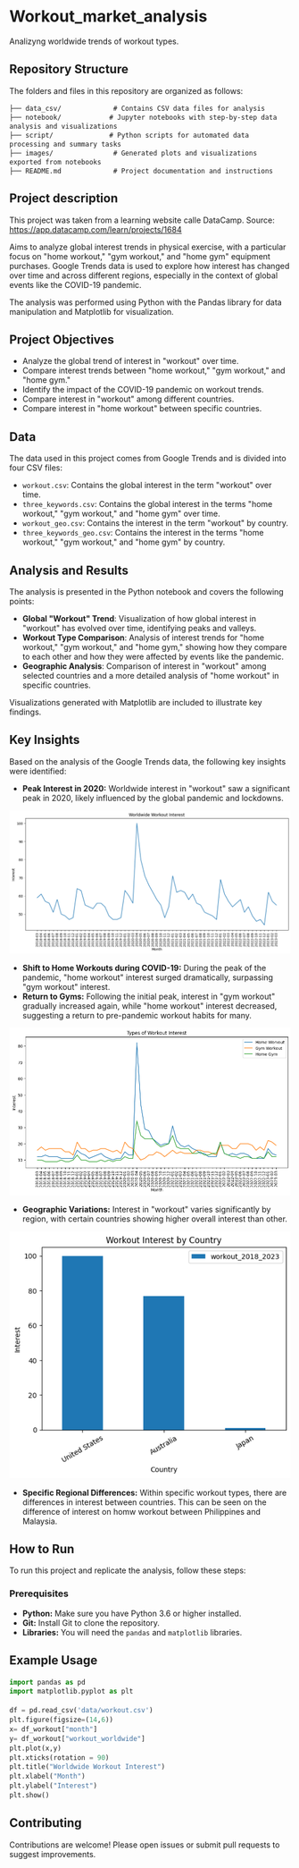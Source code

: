 # Workout_market_analysis
Analizyng worldwide trends of workout types.
  
## Repository Structure

The folders and files in this repository are organized as follows:

```
├── data_csv/             # Contains CSV data files for analysis
├── notebook/            # Jupyter notebooks with step-by-step data analysis and visualizations
├── script/              # Python scripts for automated data processing and summary tasks
├── images/               # Generated plots and visualizations exported from notebooks
├── README.md             # Project documentation and instructions
```

## Project description

This project was taken from a learning website calle DataCamp.
Source: https://app.datacamp.com/learn/projects/1684

Aims to analyze global interest trends in physical exercise, with a particular focus on "home workout," "gym workout," and "home gym" equipment purchases. Google Trends data is used to explore how interest has changed over time and across different regions, especially in the context of global events like the COVID-19 pandemic.

The analysis was performed using Python with the Pandas library for data manipulation and Matplotlib for visualization.

## Project Objectives

* Analyze the global trend of interest in "workout" over time.
* Compare interest trends between "home workout," "gym workout," and "home gym."
* Identify the impact of the COVID-19 pandemic on workout trends.
* Compare interest in "workout" among different countries.
* Compare interest in "home workout" between specific countries.

## Data

The data used in this project comes from Google Trends and is divided into four CSV files:

*   `workout.csv`: Contains the global interest in the term "workout" over time.
*   `three_keywords.csv`: Contains the global interest in the terms "home workout," "gym workout," and "home gym" over time.
*   `workout_geo.csv`: Contains the interest in the term "workout" by country.
*   `three_keywords_geo.csv`: Contains the interest in the terms "home workout," "gym workout," and "home gym" by country.


## Analysis and Results

The analysis is presented in the Python notebook and covers the following points:

*   **Global "Workout" Trend**: Visualization of how global interest in "workout" has evolved over time, identifying peaks and valleys.
*   **Workout Type Comparison**: Analysis of interest trends for "home workout," "gym workout," and "home gym," showing how they compare to each other and how they were affected by events like the pandemic.
*   **Geographic Analysis**: Comparison of interest in "workout" among selected countries and a more detailed analysis of "home workout" in specific countries.

Visualizations generated with Matplotlib are included to illustrate key findings.

## Key Insights

Based on the analysis of the Google Trends data, the following key insights were identified:

*   **Peak Interest in 2020:** Worldwide interest in "workout" saw a significant peak in 2020, likely influenced by the global pandemic and lockdowns.

![](images/worldwide_workout.png)

  
*   **Shift to Home Workouts during COVID-19:** During the peak of the pandemic, "home workout" interest surged dramatically, surpassing "gym workout" interest.
*   **Return to Gyms:** Following the initial peak, interest in "gym workout" gradually increased again, while "home workout" interest decreased, suggesting a return to pre-pandemic workout habits for many.
  
![](images/worlwide_types.png)

*   **Geographic Variations:** Interest in "workout" varies significantly by region, with certain countries showing higher overall interest than other.

![](images/comparing_3_countries.png)

*   **Specific Regional Differences:** Within specific workout types, there are differences in interest between countries. This can be seen on the difference of interest on homw workout between Philippines and Malaysia.

## How to Run

To run this project and replicate the analysis, follow these steps:

### Prerequisites

*   **Python:** Make sure you have Python 3.6 or higher installed.
*   **Git:** Install Git to clone the repository.
*   **Libraries:** You will need the `pandas` and `matplotlib` libraries.

## Example Usage

```python
import pandas as pd
import matplotlib.pyplot as plt

df = pd.read_csv('data/workout.csv')
plt.figure(figsize=(14,6))
x= df_workout["month"]
y= df_workout["workout_worldwide"]
plt.plot(x,y)
plt.xticks(rotation = 90)
plt.title("Worldwide Workout Interest")
plt.xlabel("Month")
plt.ylabel("Interest")
plt.show()

```

## Contributing

Contributions are welcome! Please open issues or submit pull requests to suggest improvements.




